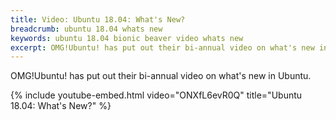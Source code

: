 ```yaml
---
title: Video: Ubuntu 18.04: What's New?
breadcrumb: ubuntu 18.04 whats new
keywords: ubuntu 18.04 bionic beaver video whats new
excerpt: OMG!Ubuntu! has put out their bi-annual video on what's new in Ubuntu.
---
```


OMG!Ubuntu! has put out their bi-annual video on what's new in Ubuntu.

{% include youtube-embed.html video="ONXfL6evR0Q" title="Ubuntu 18.04: What's New?" %}
